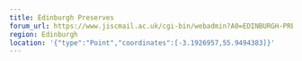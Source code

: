 ```yaml
---
title: Edinburgh Preserves
forum_url: https://www.jiscmail.ac.uk/cgi-bin/webadmin?A0=EDINBURGH-PRESERVES
region: Edinburgh
location: '{"type":"Point","coordinates":[-3.1926957,55.9494383]}'
---
```

